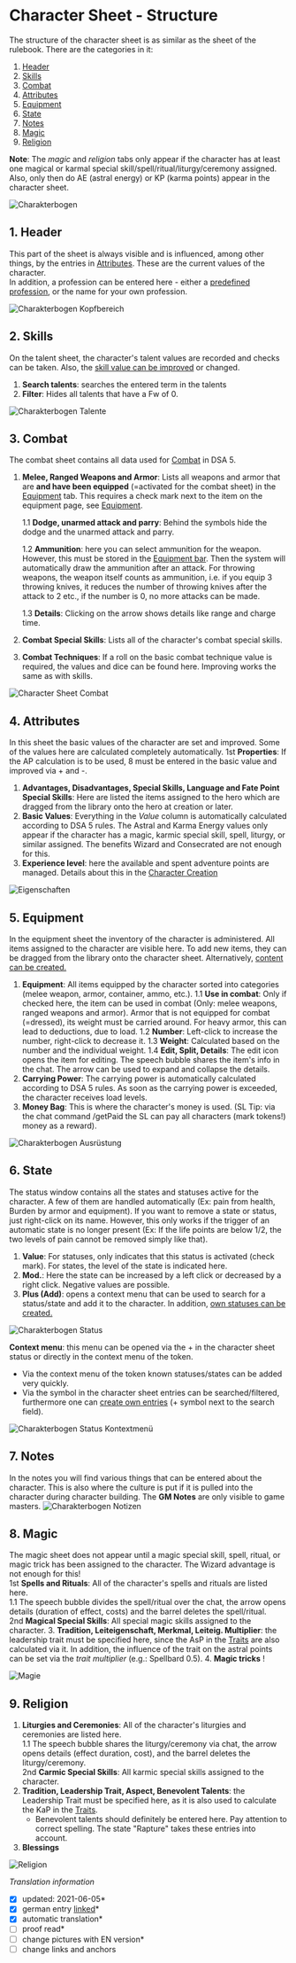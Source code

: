 # Character Sheet - Structure
The structure of the character sheet is as similar as the sheet of the rulebook.
There are the categories in it:  
1. [Header](#1-header)  
2. [Skills](#2-skills)  
3. [Combat](#3-combat)  
4. [Attributes](#4-attributes)  
5. [Equipment](#5-equipment)  
6. [State](#6-state)  
7. [Notes](#7-notes)  
8. [Magic](#8-magic)  
9. [Religion](#9-religion)  
  
**Note**: The *magic* and *religion* tabs only appear if the character has at least one magical or karmal special skill/spell/ritual/liturgy/ceremony assigned. Also, only then do AE (astral energy) or KP (karma points) appear in the character sheet.
  
![Charakterbogen](https://user-images.githubusercontent.com/80099175/112130343-adc4ad80-8bc8-11eb-8953-1f82cd10fbf8.png)

## 1. Header
This part of the sheet is always visible and is influenced, among other things, by the entries in [Attributes](#4-attributes). These are the current values of the character.  
In addition, a profession can be entered here - either a [predefined profession](en-character-creation.md#6-choose-profession), or the name for your own profession.
  
![Charakterbogen Kopfbereich](https://user-images.githubusercontent.com/80099175/112131586-faf54f00-8bc9-11eb-887a-8c8cf417bf9f.png)

## 2. Skills
On the talent sheet, the character's talent values are recorded and checks can be taken. Also, the [skill value can be improved](https://github.com/Plushtoast/dsa5-foundryVTT/wiki/de-Charaktererstellung#8-steigerungen-vornehmen) or changed.  
1. **Search talents**: searches the entered term in the talents
1. **Filter**: Hides all talents that have a Fw of 0.  
  
![Charakterbogen Talente](https://user-images.githubusercontent.com/80099175/112131981-6c350200-8bca-11eb-9f89-005632ce6e50.png)

## 3. Combat
The combat sheet contains all data used for [Combat](https://github.com/Plushtoast/dsa5-foundryVTT/wiki/de-Kampf) in DSA 5.
1. **Melee, Ranged Weapons and Armor**: Lists all weapons and armor that are **and have been equipped** (=activated for the combat sheet) in the [Equipment](https://github.com/Plushtoast/dsa5-foundryVTT/wiki/de-Charakterbogen#5-ausr%C3%BCstung) tab. This requires a check mark next to the item on the equipment page, see [Equipment](https://github.com/Plushtoast/dsa5-foundryVTT/wiki/de-Charakterbogen#5-ausr%C3%BCstung).

   1.1 **Dodge, unarmed attack and parry**: Behind the symbols hide the dodge and the unarmed attack and parry.  

   1.2 **Ammunition**: here you can select ammunition for the weapon. However, this must be stored in the [Equipment bar](https://github.com/Plushtoast/dsa5-foundryVTT/wiki/de-Charakterbogen#5-ausr%C3%BCstung). Then the system will automatically draw the ammunition after an attack. For throwing weapons, the weapon itself counts as ammunition, i.e. if you equip 3 throwing knives, it reduces the number of throwing knives after the attack to 2 etc., if the number is 0, no more attacks can be made. 
 
   1.3 **Details**: Clicking on the arrow shows details like range and charge time.
2. **Combat Special Skills**: Lists all of the character's combat special skills.
3. **Combat Techniques**: If a roll on the basic combat technique value is required, the values and dice can be found here. Improving works the same as with skills.
  
![Character Sheet Combat](https://user-images.githubusercontent.com/80099175/112133821-5e807c00-8bcc-11eb-836a-ec9431cb011a.png)

## 4. Attributes
In this sheet the basic values of the character are set and improved. Some of the values here are calculated completely automatically.
1st **Properties**: If the AP calculation is to be used, 8 must be entered in the basic value and improved via + and -.
1. **Advantages, Disadvantages, Special Skills, Language and Fate Point Special Skills**: Here are listed the items assigned to the hero
which are dragged from the library onto the hero at creation or later. 
1. **Basic Values**: Everything in the *Value* column is automatically calculated according to DSA 5 rules. The Astral and Karma Energy values only appear if the character has a magic, karmic special skill, spell, liturgy, or similar assigned. The benefits Wizard and Consecrated are not enough for this.
1. **Experience level**: here the available and spent adventure points are managed. Details about this in the [Character Creation](https://github.com/Plushtoast/dsa5-foundryVTT/wiki/de-Charaktererstellung)
  
![Eigenschaften](https://user-images.githubusercontent.com/80099175/112108651-c759fb00-8bb0-11eb-9854-697551f5f667.png)  

## 5. Equipment
In the equipment sheet the inventory of the character is administered. All items assigned to the character are visible here.
To add new items, they can be dragged from the library onto the character sheet. Alternatively, [ content can be created.](https://github.com/Plushtoast/dsa5-foundryVTT/wiki/de-Eigene_Inhalte_erstellen)
1. **Equipment**: All items equipped by the character sorted into categories (melee weapon, armor, container, ammo, etc.).
1.1 **Use in combat**: Only if checked here, the item can be used in combat (Only: melee weapons, ranged weapons and armor). Armor that is not equipped for combat (=dressed), its weight must be carried around. For heavy armor, this can lead to deductions, due to load.
1.2 **Number**: Left-click to increase the number, right-click to decrease it.
1.3 **Weight**: Calculated based on the number and the individual weight.
1.4 **Edit, Split, Details**: The edit icon opens the item for editing. The speech bubble shares the item's info in the chat. 
The arrow can be used to expand and collapse the details.
2. **Carrying Power**: The carrying power is automatically calculated according to DSA 5 rules. As soon as the carrying power is exceeded, the character receives load levels.
3. **Money Bag**: This is where the character's money is used. (SL Tip: via the chat command /getPaid the SL can pay all characters (mark tokens!) money as a reward).  
  
![Charakterbogen Ausrüstung](https://user-images.githubusercontent.com/80099175/112141398-86281200-8bd5-11eb-8e58-b2aa7633b982.png)

## 6. State
The status window contains all the states and statuses active for the character. A few of them are handled automatically (Ex: pain from health,
Burden by armor and equipment). If you want to remove a state or status, just right-click on its name. However, this only works if the trigger of an automatic state is no longer present (Ex: If the life points are below 1/2, the two levels of pain cannot be removed simply like that).
1. **Value**: For statuses, only indicates that this status is activated (check mark). For states, the level of the state is indicated here.  
2. **Mod.**: Here the state can be increased by a left click or decreased by a right click. Negative values are possible.  
3. **Plus (Add)**: opens a context menu that can be used to search for a status/state and add it to the character. In addition, [own statuses can be created.](https://github.com/Plushtoast/dsa5-foundryVTT/wiki/de-Status-Selbst-erstellte-Effekte)
  
![Charakterbogen Status](https://user-images.githubusercontent.com/80099175/112144638-c7222580-8bd9-11eb-9696-3aff6af5e145.png)  
  
**Context menu**: this menu can be opened via the + in the character sheet status or directly in the context menu of the token. 
 - Via the context menu of the token known statuses/states can be added very quickly.
 - Via the symbol in the character sheet entries can be searched/filtered, furthermore one can [create own entries](https://github.com/Plushtoast/dsa5-foundryVTT/wiki/de-Status-Selbst-erstellte-Effekte) (+ symbol next to the search field).
  
![Charakterbogen Status Kontextmenü](https://user-images.githubusercontent.com/62849695/116782005-f0f72380-aa86-11eb-91e9-1ceefe799deb.png)  
 
## 7. Notes
In the notes you will find various things that can be entered about the character. This is also where the culture is put if it is pulled into the character during character building. The **GM Notes** are only visible to game masters.
![Charakterbogen Notizen](https://user-images.githubusercontent.com/80099175/112149840-b4125400-8bdf-11eb-9577-1d78333392ad.png)

## 8. Magic
The magic sheet does not appear until a magic special skill, spell, ritual, or magic trick has been assigned to the character. The Wizard advantage is not enough for this!  
1st **Spells and Rituals**: All of the character's spells and rituals are listed here.  
   1.1 The speech bubble divides the spell/ritual over the chat, the arrow opens details (duration of effect, costs) and the barrel deletes the spell/ritual.   
2nd **Magical Special Skills**: All special magic skills assigned to the character.
3. **Tradition, Leiteigenschaft, Merkmal, Leiteig. Multiplier**: the leadership trait must be specified here, since the AsP in the [Traits](https://github.com/Plushtoast/dsa5-foundryVTT/wiki/de-Charakterbogen#4-eigenschaften) are also calculated via it. In addition, the influence of the trait on the astral points can be set via the *trait multiplier* (e.g.: Spellbard 0.5).
4. **Magic tricks** !  
  
![Magie](https://user-images.githubusercontent.com/80099175/114888610-b1370780-9e09-11eb-92e3-3b3a7efe629f.png)

## 9. Religion
1. **Liturgies and Ceremonies**: All of the character's liturgies and ceremonies are listed here.  
   1.1 The speech bubble shares the liturgy/ceremony via chat, the arrow opens details (effect duration, cost), and the barrel deletes the liturgy/ceremony.   
2nd **Carmic Special Skills**: All karmic special skills assigned to the character.
3. **Tradition, Leadership Trait, Aspect, Benevolent Talents**: the Leadership Trait must be specified here, as it is also used to calculate the KaP in the [Traits](https://github.com/Plushtoast/dsa5-foundryVTT/wiki/de-Charakterbogen#4-eigenschaften).  
   - Benevolent talents should definitely be entered here. Pay attention to correct spelling. The state "Rapture" takes these entries into account.
5. **Blessings**  
  
![Religion](https://user-images.githubusercontent.com/80099175/112478313-29af2900-8d74-11eb-8344-d68b8f35dbe6.png)

*Translation information*  
*[x] updated: 2021-06-05*  
*[x] german entry [linked](de/de-Charakterbogen.md)*  
*[x] automatic translation*  
*[ ] proof read*  
*[ ] change pictures with EN version*  
*[ ] change links and anchors
